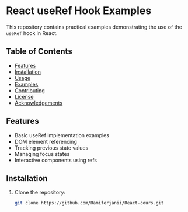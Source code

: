 # React useRef Hook Examples

This repository contains practical examples demonstrating the use of the `useRef` hook in React.

## Table of Contents
- [Features](#features)
- [Installation](#installation)
- [Usage](#usage)
- [Examples](#examples)
- [Contributing](#contributing)
- [License](#license)
- [Acknowledgements](#acknowledgements)

## Features
- Basic useRef implementation examples
- DOM element referencing
- Tracking previous state values
- Managing focus states
- Interactive components using refs

## Installation

1. Clone the repository:
   ```bash
   git clone https://github.com/Ramiferjanii/React-cours.git

